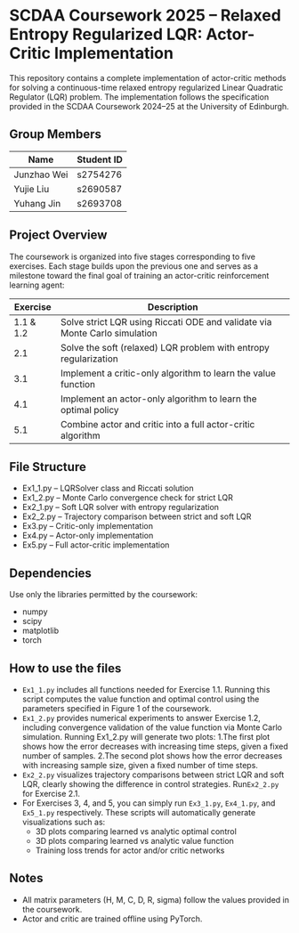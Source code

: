 # SCDAA Coursework 2025 – Relaxed Entropy Regularized LQR: Actor-Critic Implementation

This repository contains a complete implementation of actor-critic methods for solving a continuous-time relaxed entropy regularized Linear Quadratic Regulator (LQR) problem. The implementation follows the specification provided in the SCDAA Coursework 2024–25 at the University of Edinburgh.

## Group Members
| Name | Student ID |
|------|------------|
| Junzhao Wei | s2754276 |
| Yujie Liu | s2690587 |
| Yuhang Jin | s2693708 |


## Project Overview
The coursework is organized into five stages corresponding to five exercises. Each stage builds upon the previous one and serves as a milestone toward the final goal of training an actor-critic reinforcement learning agent:

| Exercise | Description |
|----------|-------------|
| 1.1 & 1.2 | Solve strict LQR using Riccati ODE and validate via Monte Carlo simulation |
| 2.1 | Solve the soft (relaxed) LQR problem with entropy regularization |
| 3.1 | Implement a critic-only algorithm to learn the value function |
| 4.1 | Implement an actor-only algorithm to learn the optimal policy |
| 5.1 | Combine actor and critic into a full actor-critic algorithm |

## File Structure
- Ex1_1.py – LQRSolver class and Riccati solution
- Ex1_2.py – Monte Carlo convergence check for strict LQR
- Ex2_1.py – Soft LQR solver with entropy regularization
- Ex2_2.py – Trajectory comparison between strict and soft LQR
- Ex3.py – Critic-only implementation
- Ex4.py – Actor-only implementation
- Ex5.py – Full actor-critic implementation

## Dependencies
Use only the libraries permitted by the coursework:
- numpy
- scipy
- matplotlib
- torch


## How to use the files

- `Ex1_1.py` includes all functions needed for Exercise 1.1. Running this script computes the value function and optimal control using the parameters specified in Figure 1 of the coursework.
- `Ex1_2.py` provides numerical experiments to answer Exercise 1.2, including convergence validation of the value function via Monte Carlo simulation. Running Ex1_2.py will generate two plots: 1.The first plot shows how the error decreases with increasing time steps, given a fixed number of samples. 2.The second plot shows how the error decreases with increasing sample size, given a fixed number of time steps.
- `Ex2_2.py` visualizes trajectory comparisons between strict LQR and soft LQR, clearly showing the difference in control strategies. Run`Ex2_2.py` for Exercise 2.1.
- For Exercises 3, 4, and 5, you can simply run `Ex3_1.py`, `Ex4_1.py`, and `Ex5_1.py` respectively. These scripts will automatically generate visualizations such as:
  - 3D plots comparing learned vs analytic optimal control
  - 3D plots comparing learned vs analytic value function
  - Training loss trends for actor and/or critic networks

## Notes
- All matrix parameters (H, M, C, D, R, sigma) follow the values provided in the coursework.
- Actor and critic are trained offline using PyTorch.
